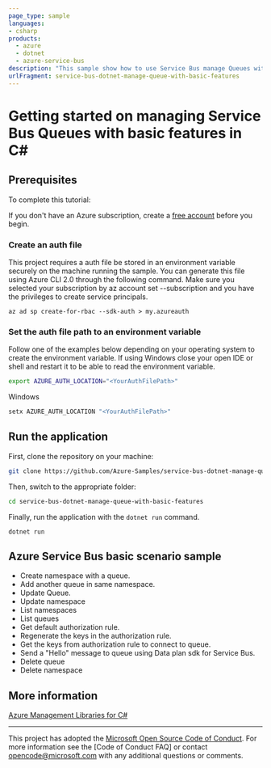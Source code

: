 ```yaml
---
page_type: sample
languages:
- csharp
products:
  - azure
  - dotnet
  - azure-service-bus
description: "This sample show how to use Service Bus manage Queues with basic features."
urlFragment: service-bus-dotnet-manage-queue-with-basic-features
---
```


# Getting started on managing Service Bus Queues with basic features in C#

## Prerequisites

To complete this tutorial:

If you don't have an Azure subscription, create a [free account] before you begin.

### Create an auth file

This project requires a auth file be stored in an environment variable securely on the machine running the sample. You can generate this file using Azure CLI 2.0 through the following command. Make sure you selected your subscription by az account set --subscription <name or id> and you have the privileges to create service principals.

```azure-cli
az ad sp create-for-rbac --sdk-auth > my.azureauth
```

### Set the auth file path to an environment variable

Follow one of the examples below depending on your operating system to create the environment variable. If using Windows close your open IDE or shell and restart it to be able to read the environment variable.

```bash
export AZURE_AUTH_LOCATION="<YourAuthFilePath>"
```

Windows

```cmd
setx AZURE_AUTH_LOCATION "<YourAuthFilePath>"
```

## Run the application
First, clone the repository on your machine:

```bash
git clone https://github.com/Azure-Samples/service-bus-dotnet-manage-queue-with-basic-features.git
```

Then, switch to the appropriate folder:
```bash
cd service-bus-dotnet-manage-queue-with-basic-features
```

Finally, run the application with the `dotnet run` command.

```console
dotnet run
```

 ## Azure Service Bus basic scenario sample
 *  Create namespace with a queue.
 *  Add another queue in same namespace.
 *  Update Queue.
 *  Update namespace
 *  List namespaces
 *  List queues
 *  Get default authorization rule.
 *  Regenerate the keys in the authorization rule.
 *  Get the keys from authorization rule to connect to queue.
 *  Send a "Hello" message to queue using Data plan sdk for Service Bus.
 *  Delete queue
 *  Delete namespace

## More information

[Azure Management Libraries for C#][Azure .Net Developer Center]

---

This project has adopted the [Microsoft Open Source Code of Conduct]. For more information see the [Code of Conduct FAQ] or contact [opencode@microsoft.com] with any additional questions or comments.

<!-- LINKS -->
[free account]: https://azure.microsoft.com/free/?WT.mc_id=A261C142F
[Azure Management Libraries for C#]: https://github.com/Azure/azure-sdk-for-net/tree/Fluent
[Azure .Net Developer Center]: https://azure.microsoft.com/en-us/develop/net
[Microsoft Open Source Code of Conduct]: https://opensource.microsoft.com/codeofconduct
[opencode@microsoft.com]: mailto:opencode@microsoft.com